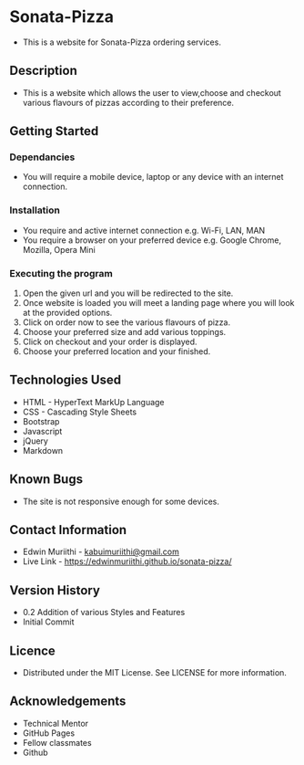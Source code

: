 # Sonata-Pizza
* This is a website for Sonata-Pizza ordering services.

## Description
* This is a website which allows the user to view,choose and checkout various flavours of pizzas according to their preference.

## Getting Started

### Dependancies
* You will require a mobile device, laptop or any device with an internet connection.

### Installation
* You require and active internet connection e.g. Wi-Fi, LAN, MAN
* You require a browser on your preferred device e.g. Google Chrome, Mozilla, Opera Mini

### Executing the program
1. Open the given url and you will be redirected to the site.
2. Once website is loaded you will meet a landing page where you will look at the provided options.
3. Click on order now to see the various flavours of pizza.
4. Choose your preferred size and add various toppings.
5. Click on checkout and your order is displayed.
6. Choose your preferred location and your finished.

## Technologies Used
* HTML - HyperText MarkUp Language
* CSS - Cascading Style Sheets
* Bootstrap
* Javascript
* jQuery
* Markdown

## Known Bugs
* The site is not responsive enough for some devices.

## Contact Information
* Edwin Muriithi - kabuimuriithi@gmail.com
* Live Link - https://edwinmuriithi.github.io/sonata-pizza/

## Version History
* 0.2 Addition of various Styles and Features
* Initial Commit

## Licence
* Distributed under the MIT License. See LICENSE for more information.

## Acknowledgements
* Technical Mentor
* GitHub Pages
* Fellow classmates
* Github
